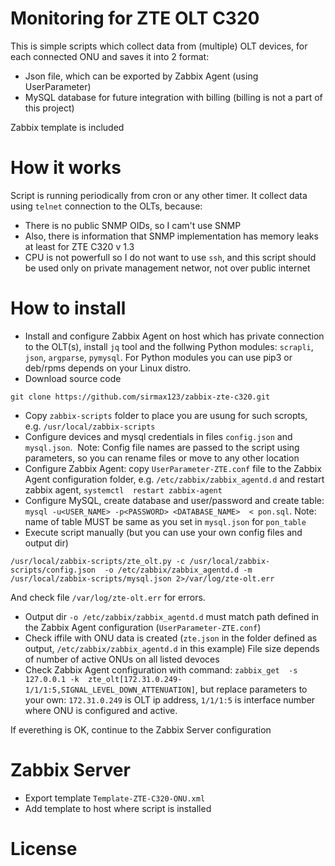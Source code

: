 # Monitoring for ZTE OLT C320 

This is simple scripts which collect data from (multiple) OLT devices, for each connected ONU and saves it into 2 format:

* Json file, which can be exported by Zabbix Agent (using UserParameter)
* MySQL database for future integration with billing (billing is not a part of this project)

Zabbix template is included

# How it works
Script is running periodically from cron or any other timer.
It collect data using `telnet` connection to the OLTs, because:

* There is no public SNMP OIDs, so I cam't use SNMP
* Also, there is information that SNMP implementation has memory leaks at least for ZTE C320 v 1.3
* CPU is not powerfull so I do not want to use `ssh`, and this script should be used only on private management networ, not over public internet

# How to install

* Install and configure Zabbix Agent on host which has private connection to the OLT(s), install `jq` tool and the follwing Python modules: `scrapli`, `json`, `argparse`, `pymysql`. For Python modules you can use pip3 or deb/rpms depends on your Linux distro.
* Download source code 
```
git clone https://github.com/sirmax123/zabbix-zte-c320.git
```
* Copy `zabbix-scripts` folder to place you are usung for such scropts, e.g. `/usr/local/zabbix-scripts`
* Configure devices and mysql credentials in files `config.json` and `mysql.json`.  Note: Config file names are passed to the script using parameters, so you can rename files or move to any other location
* Configure Zabbix Agent: copy `UserParameter-ZTE.conf` file to the Zabbix Agent configuration folder, e.g. `/etc/zabbix/zabbix_agentd.d` and restart zabbix agent, `systemctl  restart zabbix-agent`
* Configure MySQL, create database and user/password and create table: `mysql -u<USER_NAME> -p<PASSWORD> <DATABASE_NAME>  < pon.sql`. Note: name of table MUST be same as you set in `mysql.json` for `pon_table`
* Execute script manually (but you can use your own config files and output dir) 
```
/usr/local/zabbix-scripts/zte_olt.py -c /usr/local/zabbix-scripts/config.json  -o /etc/zabbix/zabbix_agentd.d -m /usr/local/zabbix-scripts/mysql.json 2>/var/log/zte-olt.err
```
And check file `/var/log/zte-olt.err` for errors.

* Output dir `-o /etc/zabbix/zabbix_agentd.d` must match path defined in the Zabbix Agent configuration (`UserParameter-ZTE.conf`)
* Check iffile with ONU data is created (`zte.json` in the folder defined as output, `/etc/zabbix/zabbix_agentd.d` in this example) File size depends of number of active ONUs on all listed devoces
* Check Zabbix Agent configuration with command: `zabbix_get  -s 127.0.0.1 -k  zte_olt[172.31.0.249-1/1/1:5,SIGNAL_LEVEL_DOWN_ATTENUATION]`, but replace parameters to your own: `172.31.0.249` is OLT ip address, `1/1/1:5` is interface number where ONU is configured and active.

If everething is OK, continue to the Zabbix Server configuration

# Zabbix Server
* Export template `Template-ZTE-C320-ONU.xml`
* Add template to host where script is installed


# License




